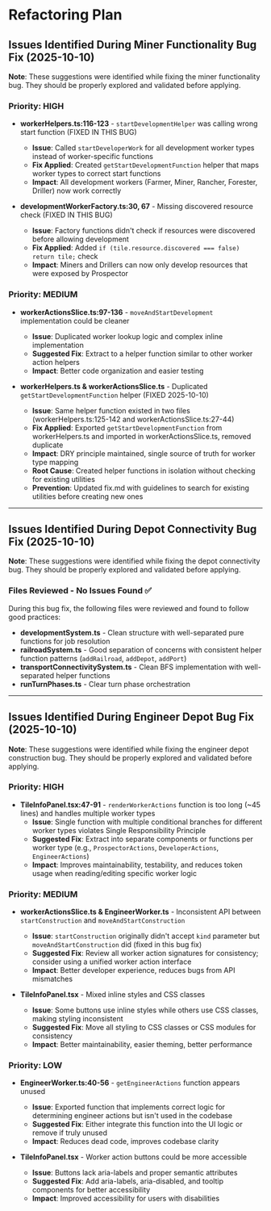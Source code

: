 # Refactoring Plan

## Issues Identified During Miner Functionality Bug Fix (2025-10-10)

**Note**: These suggestions were identified while fixing the miner functionality bug. They should be properly explored and validated before applying.

### Priority: HIGH
- **workerHelpers.ts:116-123** - `startDevelopmentHelper` was calling wrong start function (FIXED IN THIS BUG)
  - **Issue**: Called `startDeveloperWork` for all development worker types instead of worker-specific functions
  - **Fix Applied**: Created `getStartDevelopmentFunction` helper that maps worker types to correct start functions
  - **Impact**: All development workers (Farmer, Miner, Rancher, Forester, Driller) now work correctly

- **developmentWorkerFactory.ts:30, 67** - Missing discovered resource check (FIXED IN THIS BUG)
  - **Issue**: Factory functions didn't check if resources were discovered before allowing development
  - **Fix Applied**: Added `if (tile.resource.discovered === false) return tile;` check
  - **Impact**: Miners and Drillers can now only develop resources that were exposed by Prospector

### Priority: MEDIUM
- **workerActionsSlice.ts:97-136** - `moveAndStartDevelopment` implementation could be cleaner
  - **Issue**: Duplicated worker lookup logic and complex inline implementation
  - **Suggested Fix**: Extract to a helper function similar to other worker action helpers
  - **Impact**: Better code organization and easier testing

- **workerHelpers.ts & workerActionsSlice.ts** - Duplicated `getStartDevelopmentFunction` helper (FIXED 2025-10-10)
  - **Issue**: Same helper function existed in two files (workerHelpers.ts:125-142 and workerActionsSlice.ts:27-44)
  - **Fix Applied**: Exported `getStartDevelopmentFunction` from workerHelpers.ts and imported in workerActionsSlice.ts, removed duplicate
  - **Impact**: DRY principle maintained, single source of truth for worker type mapping
  - **Root Cause**: Created helper functions in isolation without checking for existing utilities
  - **Prevention**: Updated fix.md with guidelines to search for existing utilities before creating new ones

---

## Issues Identified During Depot Connectivity Bug Fix (2025-10-10)

**Note**: These suggestions were identified while fixing the depot connectivity bug. They should be properly explored and validated before applying.

### Files Reviewed - No Issues Found ✅
During this bug fix, the following files were reviewed and found to follow good practices:
- **developmentSystem.ts** - Clean structure with well-separated pure functions for job resolution
- **railroadSystem.ts** - Good separation of concerns with consistent helper function patterns (`addRailroad`, `addDepot`, `addPort`)
- **transportConnectivitySystem.ts** - Clean BFS implementation with well-separated helper functions
- **runTurnPhases.ts** - Clear turn phase orchestration

---

## Issues Identified During Engineer Depot Bug Fix (2025-10-10)

**Note**: These suggestions were identified while fixing the engineer depot construction bug. They should be properly explored and validated before applying.

### Priority: HIGH
- **TileInfoPanel.tsx:47-91** - `renderWorkerActions` function is too long (~45 lines) and handles multiple worker types
  - **Issue**: Single function with multiple conditional branches for different worker types violates Single Responsibility Principle
  - **Suggested Fix**: Extract into separate components or functions per worker type (e.g., `ProspectorActions`, `DeveloperActions`, `EngineerActions`)
  - **Impact**: Improves maintainability, testability, and reduces token usage when reading/editing specific worker logic

### Priority: MEDIUM
- **workerActionsSlice.ts & EngineerWorker.ts** - Inconsistent API between `startConstruction` and `moveAndStartConstruction`
  - **Issue**: `startConstruction` originally didn't accept `kind` parameter but `moveAndStartConstruction` did (fixed in this bug fix)
  - **Suggested Fix**: Review all worker action signatures for consistency; consider using a unified worker action interface
  - **Impact**: Better developer experience, reduces bugs from API mismatches

- **TileInfoPanel.tsx** - Mixed inline styles and CSS classes
  - **Issue**: Some buttons use inline styles while others use CSS classes, making styling inconsistent
  - **Suggested Fix**: Move all styling to CSS classes or CSS modules for consistency
  - **Impact**: Better maintainability, easier theming, better performance

### Priority: LOW
- **EngineerWorker.ts:40-56** - `getEngineerActions` function appears unused
  - **Issue**: Exported function that implements correct logic for determining engineer actions but isn't used in the codebase
  - **Suggested Fix**: Either integrate this function into the UI logic or remove if truly unused
  - **Impact**: Reduces dead code, improves codebase clarity

- **TileInfoPanel.tsx** - Worker action buttons could be more accessible
  - **Issue**: Buttons lack aria-labels and proper semantic attributes
  - **Suggested Fix**: Add aria-labels, aria-disabled, and tooltip components for better accessibility
  - **Impact**: Improved accessibility for users with disabilities

